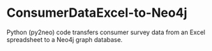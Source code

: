 # ConsumerDataExcel-to-Neo4j
Python (py2neo) code transfers consumer survey data from an Excel spreadsheet to a Neo4j graph database.
